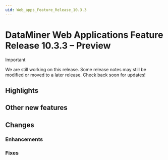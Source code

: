 ```yaml
---
uid: Web_apps_Feature_Release_10.3.3
---
```


# DataMiner Web Applications Feature Release 10.3.3 – Preview

> [!IMPORTANT]
> We are still working on this release. Some release notes may still be modified or moved to a later release. Check back soon for updates!

## Highlights

## Other new features

## Changes

### Enhancements

### Fixes

